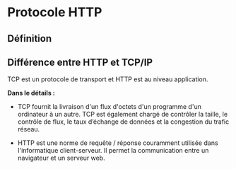# Protocole HTTP

## Définition

## Différence entre HTTP et TCP/IP

TCP est un protocole de transport et HTTP est au niveau application.

**Dans le détails :**

- TCP fournit la livraison d'un flux d'octets d'un programme d'un ordinateur à un autre. TCP est également chargé de contrôler la taille, le contrôle de flux, le taux d’échange de données et la congestion du trafic réseau.

- HTTP est une norme de requête / réponse couramment utilisée dans l'informatique client-serveur. Il permet la communication entre un navigateur et un serveur web.